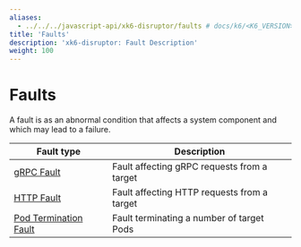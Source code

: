 ```yaml
---
aliases:
  - ../../../javascript-api/xk6-disruptor/faults # docs/k6/<K6_VERSION>/javascript-api/xk6-disruptor/faults
title: 'Faults'
description: 'xk6-disruptor: Fault Description'
weight: 100
---
```


# Faults

A fault is as an abnormal condition that affects a system component and which may lead to a failure.

| Fault type                                                                                                            | Description                                 |
| --------------------------------------------------------------------------------------------------------------------- | ------------------------------------------- |
| [gRPC Fault](https://grafana.com/docs/k6/<K6_VERSION>/testing-guides/injecting-faults-with-xk6-disruptor/xk6-disruptor/faults/grpc)                       | Fault affecting gRPC requests from a target |
| [HTTP Fault](https://grafana.com/docs/k6/<K6_VERSION>/testing-guides/injecting-faults-with-xk6-disruptor/xk6-disruptor/faults/http)                       | Fault affecting HTTP requests from a target |
| [Pod Termination Fault](https://grafana.com/docs/k6/<K6_VERSION>/testing-guides/injecting-faults-with-xk6-disruptor/xk6-disruptor/faults/pod-termination) | Fault terminating a number of target Pods   |

